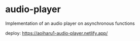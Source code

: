 # audio-player
Implementation of an audio player on asynchronous functions

deploy: https://aoiharu1-audio-player.netlify.app/
